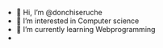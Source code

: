- 👋 Hi, I’m @donchiseruche
- 👀 I’m interested in Computer science
- 🌱 I’m currently learning Webprogramming
- 

<!---
donchiseruche/donchiseruche is a ✨ special ✨ repository because its `README.md` (this file) appears on your GitHub profile.
You can click the Preview link to take a look at your changes.
--->
